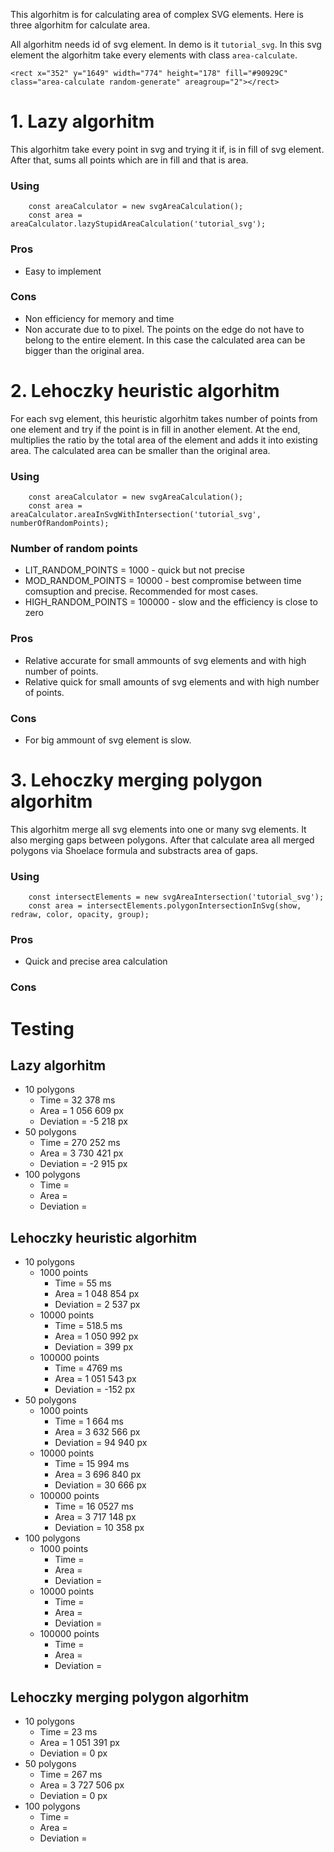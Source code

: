 This algorhitm is for calculating area of complex SVG elements. Here is three algorhitm for calculate area.

All algorhitm needs id of svg element. In demo is it `tutorial_svg`. In this svg element the algorhitm take every elements with class `area-calculate`.

```
<rect x="352" y="1649" width="774" height="178" fill="#90929C" class="area-calculate random-generate" areagroup="2"></rect>
```

# 1. Lazy algorhitm

This algorhitm take every point in svg and trying it if, is in fill of svg element. After that, sums all points which are in fill and that is area.

### Using

```
    const areaCalculator = new svgAreaCalculation();
    const area = areaCalculator.lazyStupidAreaCalculation('tutorial_svg');
```

### Pros

- Easy to implement

### Cons

- Non efficiency for memory and time
- Non accurate due to to pixel. The points on the edge do not have to belong to the entire element. In this case the calculated area can be bigger than the original area.

# 2. Lehoczky heuristic algorhitm

For each svg element, this heuristic algorhitm takes number of points from one element and try if the point is in fill in another element. At the end, multiplies the ratio by the total area of the element and adds it into existing area. The calculated area can be smaller than the original area.

### Using

```
    const areaCalculator = new svgAreaCalculation();
    const area = areaCalculator.areaInSvgWithIntersection('tutorial_svg', numberOfRandomPoints);
```

### Number of random points

- LIT_RANDOM_POINTS = 1000 - quick but not precise
- MOD_RANDOM_POINTS = 10000 - best compromise between time comsuption and precise. Recommended for most cases.
- HIGH_RANDOM_POINTS = 100000 - slow and the efficiency is close to zero

### Pros

- Relative accurate for small ammounts of svg elements and with high number of points.
- Relative quick for small amounts of svg elements and with high number of points.

### Cons

- For big ammount of svg element is slow.

# 3. Lehoczky merging polygon algorhitm

This algorhitm merge all svg elements into one or many svg elements. It also merging gaps between polygons. After that calculate area all merged polygons via Shoelace formula and substracts area of gaps.

### Using

```
    const intersectElements = new svgAreaIntersection('tutorial_svg');
    const area = intersectElements.polygonIntersectionInSvg(show, redraw, color, opacity, group);
```

### Pros
- Quick and precise area calculation

### Cons

# Testing

## Lazy algorhitm

- 10 polygons
   - Time = 32 378 ms
   - Area = 1 056 609 px
   - Deviation = -5 218 px
- 50 polygons
   - Time = 270 252 ms
   - Area = 3 730 421 px
   - Deviation = -2 915 px
- 100 polygons
   - Time =
   - Area =
   - Deviation =

## Lehoczky heuristic algorhitm

- 10 polygons
  - 1000 points
     - Time = 55 ms
     - Area = 1 048 854 px
     - Deviation = 2 537 px
  - 10000 points
     - Time = 518.5 ms
     - Area = 1 050 992 px
     - Deviation = 399 px
  - 100000 points
     - Time = 4769 ms
     - Area = 1 051 543 px
     - Deviation = -152 px
- 50 polygons
  - 1000 points
     - Time = 1 664 ms
     - Area = 3 632 566 px
     - Deviation = 94 940 px
  - 10000 points
     - Time = 15 994 ms
     - Area = 3 696 840 px
     - Deviation = 30 666 px
  - 100000 points
     - Time = 16 0527 ms
     - Area = 3 717 148 px
     - Deviation = 10 358 px
- 100 polygons
  - 1000 points
     - Time =
     - Area =
     - Deviation =
  - 10000 points
     - Time =
     - Area =
     - Deviation =
  - 100000 points
     - Time =
     - Area =
     - Deviation =

## Lehoczky merging polygon algorhitm

- 10 polygons
   - Time = 23 ms
   - Area = 1 051 391 px
   - Deviation = 0 px
- 50 polygons
   - Time = 267 ms
   - Area = 3 727 506 px
   - Deviation = 0 px
- 100 polygons
   - Time =
   - Area =
   - Deviation =
